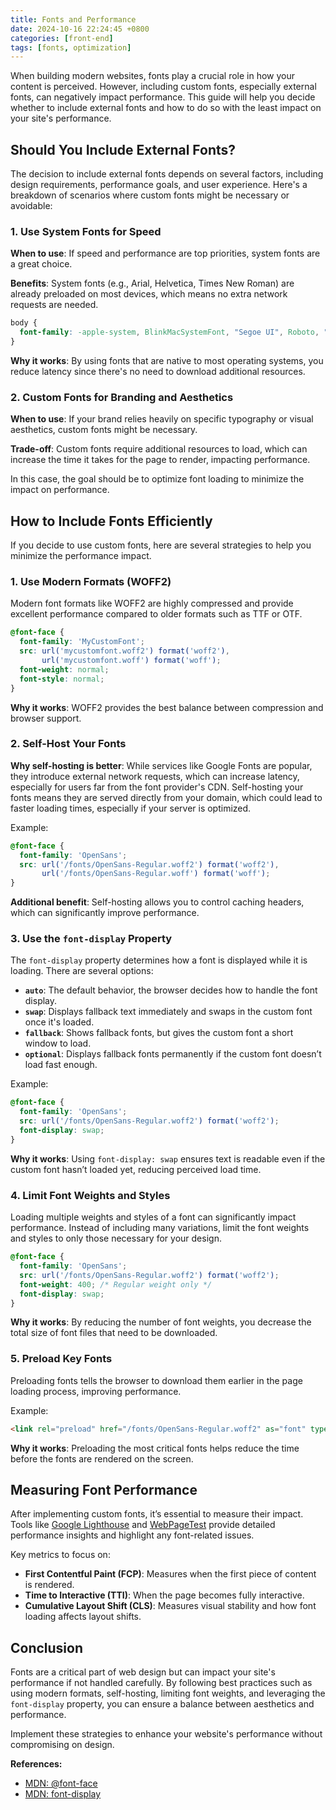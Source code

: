 ```yaml
---
title: Fonts and Performance
date: 2024-10-16 22:24:45 +0800
categories: [front-end]
tags: [fonts, optimization]    
---
```

When building modern websites, fonts play a crucial role in how your content is perceived. However, including custom fonts, especially external fonts, can negatively impact performance. This guide will help you decide whether to include external fonts and how to do so with the least impact on your site's performance.



## Should You Include External Fonts?

The decision to include external fonts depends on several factors, including design requirements, performance goals, and user experience. Here's a breakdown of scenarios where custom fonts might be necessary or avoidable:

### 1. **Use System Fonts for Speed**
   **When to use**: If speed and performance are top priorities, system fonts are a great choice.

   **Benefits**: System fonts (e.g., Arial, Helvetica, Times New Roman) are already preloaded on most devices, which means no extra network requests are needed.
   
   ```css
   body {
     font-family: -apple-system, BlinkMacSystemFont, "Segoe UI", Roboto, "Helvetica Neue", Arial, sans-serif;
   }
   ```
   **Why it works**: By using fonts that are native to most operating systems, you reduce latency since there's no need to download additional resources.

### 2. **Custom Fonts for Branding and Aesthetics**
   **When to use**: If your brand relies heavily on specific typography or visual aesthetics, custom fonts might be necessary.

   **Trade-off**: Custom fonts require additional resources to load, which can increase the time it takes for the page to render, impacting performance.

   In this case, the goal should be to optimize font loading to minimize the impact on performance.



## How to Include Fonts Efficiently

If you decide to use custom fonts, here are several strategies to help you minimize the performance impact.

### 1. **Use Modern Formats (WOFF2)**

   Modern font formats like WOFF2 are highly compressed and provide excellent performance compared to older formats such as TTF or OTF.

   ```css
   @font-face {
     font-family: 'MyCustomFont';
     src: url('mycustomfont.woff2') format('woff2'),
          url('mycustomfont.woff') format('woff');
     font-weight: normal;
     font-style: normal;
   }
   ```
   **Why it works**: WOFF2 provides the best balance between compression and browser support.

### 2. **Self-Host Your Fonts**

   **Why self-hosting is better**: While services like Google Fonts are popular, they introduce external network requests, which can increase latency, especially for users far from the font provider's CDN. Self-hosting your fonts means they are served directly from your domain, which could lead to faster loading times, especially if your server is optimized.

   Example:

   ```css
   @font-face {
     font-family: 'OpenSans';
     src: url('/fonts/OpenSans-Regular.woff2') format('woff2'),
          url('/fonts/OpenSans-Regular.woff') format('woff');
   }
   ```

   **Additional benefit**: Self-hosting allows you to control caching headers, which can significantly improve performance.

### 3. **Use the `font-display` Property**

   The `font-display` property determines how a font is displayed while it is loading. There are several options:
   
   - **`auto`**: The default behavior, the browser decides how to handle the font display.
   - **`swap`**: Displays fallback text immediately and swaps in the custom font once it's loaded.
   - **`fallback`**: Shows fallback fonts, but gives the custom font a short window to load.
   - **`optional`**: Displays fallback fonts permanently if the custom font doesn’t load fast enough.
   
   Example:

   ```css
   @font-face {
     font-family: 'OpenSans';
     src: url('/fonts/OpenSans-Regular.woff2') format('woff2');
     font-display: swap;
   }
   ```
   
   **Why it works**: Using `font-display: swap` ensures text is readable even if the custom font hasn’t loaded yet, reducing perceived load time.

### 4. **Limit Font Weights and Styles**

   Loading multiple weights and styles of a font can significantly impact performance. Instead of including many variations, limit the font weights and styles to only those necessary for your design.

   ```css
   @font-face {
     font-family: 'OpenSans';
     src: url('/fonts/OpenSans-Regular.woff2') format('woff2');
     font-weight: 400; /* Regular weight only */
     font-display: swap;
   }
   ```

   **Why it works**: By reducing the number of font weights, you decrease the total size of font files that need to be downloaded.

### 5. **Preload Key Fonts**

   Preloading fonts tells the browser to download them earlier in the page loading process, improving performance.

   Example:

   ```html
   <link rel="preload" href="/fonts/OpenSans-Regular.woff2" as="font" type="font/woff2" crossorigin="anonymous">
   ```

   **Why it works**: Preloading the most critical fonts helps reduce the time before the fonts are rendered on the screen.



## Measuring Font Performance

After implementing custom fonts, it’s essential to measure their impact. Tools like [Google Lighthouse](https://developers.google.com/web/tools/lighthouse) and [WebPageTest](https://www.webpagetest.org/) provide detailed performance insights and highlight any font-related issues.

Key metrics to focus on:
- **First Contentful Paint (FCP)**: Measures when the first piece of content is rendered.
- **Time to Interactive (TTI)**: When the page becomes fully interactive.
- **Cumulative Layout Shift (CLS)**: Measures visual stability and how font loading affects layout shifts.



## Conclusion

Fonts are a critical part of web design but can impact your site's performance if not handled carefully. By following best practices such as using modern formats, self-hosting, limiting font weights, and leveraging the `font-display` property, you can ensure a balance between aesthetics and performance.

Implement these strategies to enhance your website's performance without compromising on design.


**References:**
- [MDN: @font-face](https://developer.mozilla.org/en-US/docs/Web/CSS/@font-face)
- [MDN: font-display](https://developer.mozilla.org/en-US/docs/Web/CSS/@font-face/font-display)